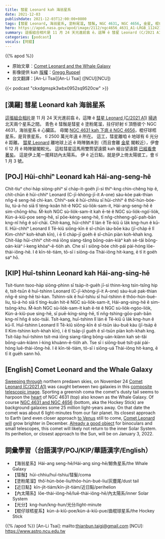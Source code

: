 ```yaml
---
title: 彗星 Leonard kah 海翁星系
date: 2021-12-03
publishdate: 2021-12-03T12:00:00+0800
tags: [彗星 Leonard, 海翁星系, 塗粉尾溜, 彗鬚, NGC 4631, NGC 4656, 金星, 棍仔球桮星系]
hero: https://apod.nasa.gov/apod/image/2112/ngc4656_4631_A1-LRGB_112421_1024px.jpg
summary: 這張組合相片是 11 月 24 天光進前翕 ê，這陣 ê 彗星 Leonard (C/2021 A1) 掃過 北天兩个星系之間。
categories: [podcast]
vocals: [阿錕]
---
```


{{% apod %}}

- 原始文章：[Comet Leonard and the Whale Galaxy](https://apod.nasa.gov/apod/ap211203.html)
- 影像提供 kah [版權][copyright]：[Gregg Ruppel](http://www.greggsastronomy.com/)
- 台文翻譯：[An-Li Tsai][An-Li Tsai] ([NCU][NCU])

{{< podcast "ckxdgmspk3wbx0952sq9520cw" >}}

## [漢羅] 彗星 Leonard kah 海翁星系
[這張組合相片][composite telescopic image]是 11 月 24 天光進前翕 ê，這陣 ê [彗星 Leonard (C/2021 A1)][Comet Leonard (C/2021 A1)] [掃過][Sweeping through] 北天兩个星系之間。
青色 ê 彗鬚是彗星 ê 塗粉尾溜，拄仔好射 tī 頂懸彼个 NGC 4631，海翁星系 ê 心臟區。
毋閣 [NGC 4631 kah 下底 ê NGC 4656][NGC 4631 and NGC 4656]，棍仔球桮星系，是背景星系， tī 2500 萬光年遠 ê 所在。
這工，彗星離咱 ê 地球有 6 光分 ê 距離。
[彗星 Leonard][Comet Leonard will] 離地球上近 ê 時陣猶未到（而且會離 [金星][to Venus] 閣較近），伊會 tī 12 月 ê 時陣變閣較光。
這粒彗星這馬用雙筒望遠鏡 kah 細台望遠鏡 [已經看會著矣][Already a good object]。
這是伊上尾一擺拜訪內太陽系。
伊 ê 近日點，就是伊上倚太陽彼工，會 tī 1 月 3 號。

## [POJ] Hūi-chhiⁿ Leonard kah Hái-ang-seng-hē
Chit-tiuⁿ cho͘-ha̍p siòng-phìⁿ sī cha̍p-it-goe̍h jī-sì thiⁿ-kng chìn-chêng hip ê, chi̍t-chūn ê hūi-chhiⁿ Leonard (C-jī-khòng-jī-it A-one) sàu-kòe pak-thian nn̄g-ê seng-hē chi-kan.
Chhiⁿ-sek ê hūi-chhiu sī hūi-chhiⁿ ê thô͘-hún-bóe-liu, tú-á-hó siā tī téng-koân hit-ê NGC sù-lio̍k-sam-it, Hái-ang-seng-hē ê sim-chōng-khu.
M̄-koh NGC sù-lio̍k-sam-it kah ē-té ê NGC sù-lio̍k-ngó͘-lio̍k, Kùn-á-kiû-poe seng-hē, sī pōe-kéng-seng-hē, tī nn̄g-chheng-gō͘-pah-bān kng-nî hn̄g ê só͘-chāi.
Chi̍t-kang, hūi-chhiⁿ lî lán ê Tē-kiû ū la̍k kng-hun ê kū-lî.
Hūi-chhiⁿ Leonard lî Tē-kiû siōng-kīn ê sî-chūn iáu-bōe kàu (jī-cha̍p ē lî Kim-chhiⁿ koh-khah kīn), i ē tī cha̍p-jī goe̍h ê sî-chūn piàn koh-khah kng.
Chit-lia̍p hūi-chhiⁿ chit-má iōng siang-tâng bōng-oán-kiàⁿ kah sè-tâi bōng-oán-kiàⁿ í-keng khòaⁿ-ē-tio̍h ah.
Che sī i siōng-bóe chi̍t-pái pài-hóng lōe-thài-iông-hē.
I ê kīn-tē-tiám, tō-sī i siōng-óa Thài-iông hit-kang, ē tī it goe̍h saⁿ hō.

## [KIP]  Huī-tshinn Leonard kah Hái-ang-sing-hē
Tsit-tiunn tsoo-ha̍p siòng-phìnn sī tsa̍p-it-gue̍h jī-sì thinn-kng tsìn-tsîng hip ê, tsi̍t-tsūn ê huī-tshinn Leonard (C-jī-khòng-jī-it A-one) sàu-kuè pak-thian nn̄g-ê sing-hē tsi-kan.
Tshinn-sik ê huī-tshiu sī huī-tshinn ê thôo-hún-bué-liu, tú-á-hó siā tī tíng-kuân hit-ê NGC sù-lio̍k-sam-it, Hái-ang-sing-hē ê sim-tsōng-khu.
M̄-koh NGC sù-lio̍k-sam-it kah ē-té ê NGC sù-lio̍k-ngóo-lio̍k, Kùn-á-kiû-pue sing-hē, sī puē-kíng-sing-hē, tī nn̄g-tshing-gōo-pah-bān kng-nî hn̄g ê sóo-tsāi.
Tsi̍t-kang, huī-tshinn lî lán ê Tē-kiû ū la̍k kng-hun ê kū-lî.
Huī-tshinn Leonard lî Tē-kiû siōng-kīn ê sî-tsūn iáu-buē kàu (jī-tsa̍p ē lî Kim-tshinn koh-khah kīn), i ē tī tsa̍p-jī gue̍h ê sî-tsūn piàn koh-khah kng.
Tsit-lia̍p huī-tshinn tsit-má iōng siang-tâng bōng-uán-kiànn kah sè-tâi bōng-uán-kiànn í-king khuànn-ē-tio̍h ah.
Tse sī i siōng-bué tsi̍t-pái pài-hóng luē-thài-iông-hē.
I ê kīn-tē-tiám, tō-sī i siōng-uá Thài-iông hit-kang, ē tī it gue̍h sann hō.

## [English] Comet Leonard and the Whale Galaxy
[Sweeping through][Sweeping through] northern predawn skies, on November 24 [Comet Leonard (C/2021 A1)][Comet Leonard (C/2021 A1)] was caught between two galaxies in this [composite telescopic image][composite telescopic image].
Sporting a greenish coma the comet's dusty tail seems to harpoon the [heart][heart] of NGC 4631 (top) also known as the Whale Galaxy.
Of course [NGC 4631 and NGC 4656][NGC 4631 and NGC 4656] (bottom, aka the Hockey Stick) are background galaxies some 25 million light-years away.
On that date the comet was about 6 light-minutes from our fair planet.
Its closest approach to Earth (and even closer approach [to Venus][to Venus] still to come, [Comet Leonard will][Comet Leonard will] grow brighter in December.
[Already a good object][Already a good object] for binoculars and small telescopes, this comet will likely not return to the inner Solar System.
Its perihelion, or closest approach to the Sun, will be on January 3, 2022.

## 詞彙學習（台語漢字/POJ/KIP/華語漢字/English）
- 【海翁星系】Hái-ang seng-hē/Hái-ang sing-hē/鯨魚星系/the Whale Galaxy
- 【彗鬚】hūi-chhiu/huī-tshiu/彗髮/coma
- 【塗粉尾溜】thô͘-hún-bóe-liu/thôo-hún-bué-liu/灰塵尾/dust tail
- 【近日點】kīn-ji̍t-tiám/kīn-ji̍t-tiám/近日點/perihelion
- 【內太陽系】lōe-thài-iông-hē/luē-thài-iông-hē/內太陽系/inner Solar System
- 【光分】kng-hun/kng-hun/光分/light-minute
- 【棍仔球桮星系】kùn-á-kiû-poe/kùn-á-kiû-pue/曲棍球星系/the Hockey Stick


{{% /apod %}}
[An-Li Tsai]: mailto:thianbun.taigi@gmail.com
[NCU]: https://www.astro.ncu.edu.tw

[copyright]: https://apod.nasa.gov/apod/fap/lib/about_apod.html#srapply

[Sweeping through]:https://apod.nasa.gov/apod/ap211121.html
[Comet Leonard (C/2021 A1)]:https://theskylive.com/cometleonard-info
[composite telescopic image]:http://www.greggsastronomy.com/c2021%20A1%20Leonard.html
[heart]:https://apod.nasa.gov/apod/ap100517.html
[NGC 4631 and NGC 4656]:https://apod.nasa.gov/apod/ap090821.html
[to Venus]:https://arxiv.org/abs/2107.12370
[Comet Leonard will]:https://earthsky.org/astronomy-essentials/comet-leonard-might-become-2021s-brightest-2022/
[Already a good object]:https://solarsystem.nasa.gov/resources/2671/whats-up-december-2021/
